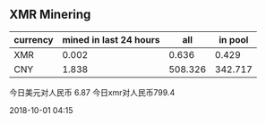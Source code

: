 ## XMR Minering

|currency|mined in last 24 hours|all|in pool|
|---|---|---|---|
|XMR|0.002|0.636|0.429|
|CNY|1.838|508.326|342.717|

今日美元对人民币 6.87	今日xmr对人民币799.4


2018-10-01 04:15